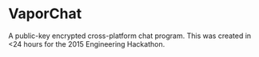 # VaporChat
A public-key encrypted cross-platform chat program. This was created in <24 hours for the 2015 Engineering Hackathon.
